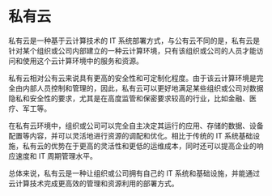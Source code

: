 # 私有云
私有云是一种基于云计算技术的 IT 系统部署方式，与公有云不同的是，私有云是针对某个组织或公司内部建立的一种云计算环境，只有该组织或公司的人员才能访问和使用这个云计算环境中的服务和资源。

私有云相对公有云来说具有更高的安全性和可定制化程度。由于该云计算环境是完全由内部人员控制和管理的，因此，私有云可以更好地满足某些组织或公司对数据隐私和安全性的要求，尤其是在高度监管和保密要求较高的行业，比如金融、医疗、军工等。

在私有云环境中，组织或公司可以完全自主决定其运行的应用、存储的数据、设备配置等内容，并可以灵活地进行资源的调配和优化。相比于传统的 IT 系统基础设施，私有云的优势在于更高的灵活性和更低的运维成本，同时还可以提高企业的响应速度和 IT 周期管理水平。

总体来说，私有云是一种让组织或公司拥有自己的 IT 系统和基础设施，并能通过云计算技术完成更高效的管理和资源利用的部署方式。